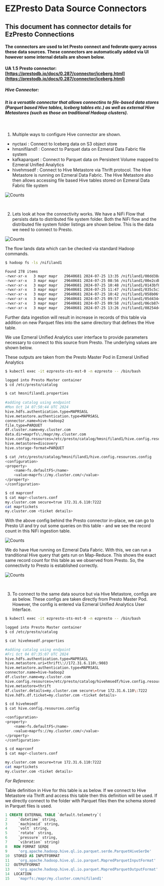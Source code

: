# EZPresto Data Source Connectors
## This document has connector details for EzPresto Connections 
#### The connectors are used to let Presto connect and federate query across these data sources. These connectors are automatically added via UI however some internal details are shown below.
#### UA 1.5 Presto connector: [https://prestodb.io/docs/0.287/connector/iceberg.html](https://prestodb.io/docs/0.287/connector/iceberg.html)

##### Hive Connector: 
##### It is a versatile connector that allows connectins to file-based data stores (Parquet based Hive tables, Iceberg tables etc.) as well as external Hive Metastores (such as those on traditional Hadoop clusters). 

<br>
 
1) Multiple ways to configure Hive connector are shown. 

* nyctaxi : Connect to Iceberg data on S3 object store
* hmsnifiland1 : Connect to Parquet data on Ezmeral Data Fabric file system
* kafkaparquet : Connect to Parquet data on Persistent Volume mapped to Ezmeral Unified Analytics
* hivehmsedf : Connect to Hive Metastore via Thrift protocol. The Hive Metastore is running on Ezmeral Data Fabric. The Hive Metastore also then allows accessing file based Hive tables stored on Ezmeral Data Fabric file system


![Counts](images/Hive_Connector_Presto_Used1.png)

<br> 

2) Lets look at how the connectivity works. We have a NiFi Flow that persists data to distributed file system folder. Both the NiFi flow and the distributed file system folder listings are shown below. This is the data we need to connect to Presto.

![Counts](images/Nifi_Flow1.png)

The flow lands data which can be checked via standard Hadoop commands.

```bash
$ hadoop fs -ls /nifiland1 

Found 278 items
-rwxr-xr-x   3 mapr mapr   29640681 2024-07-25 13:35 /nifiland1/00dd38a1-bb80-46aa-aa4f-a75bbb974207.parquet
-rwxr-xr-x   3 mapr mapr   29640681 2024-07-25 08:56 /nifiland1/00e2cdbc-61bf-4d5b-83a6-47c25e0de710.parquet
-rwxr-xr-x   3 mapr mapr   29640681 2024-07-25 10:48 /nifiland1/0143bf87-ec71-42f6-aeab-c790f6039211.parquet
-rwxr-xr-x   3 mapr mapr   29640681 2024-07-25 11:47 /nifiland1/035c5c35-77e8-4f3f-abd8-bc8f9448c8bd.parquet
-rwxr-xr-x   3 mapr mapr   29640681 2024-07-25 10:42 /nifiland1/058b06f7-7840-456e-832a-1e538027d418.parquet
-rwxr-xr-x   3 mapr mapr   29640681 2024-07-25 09:57 /nifiland1/05d43447-a5c4-43ef-9e4f-e0d30ea97d09.parquet
-rwxr-xr-x   3 mapr mapr   29640681 2024-07-25 09:58 /nifiland1/06cb874e-5d78-4b73-b1ef-d5f40542db71.parquet
-rwxr-xr-x   3 mapr mapr   29640681 2024-07-25 13:26 /nifiland1/08254d47-9ff1-4008-b3da-7a659e27dca5.parquet

```
Further data ingestion will result in increase in records of this table via addition on new Parquet files into the same directory that defines the Hive table.

We use Ezmeral Unified Analytics user interface to provide parameters necessary to connect to this source from Presto. The underlying values are shown below. 

These outputs are taken from the Presto Master Pod in Ezmeral Unified Analytics

```bash
$ kubectl exec -it ezpresto-sts-mst-0 -n ezpresto -- /bin/bash

logged into Presto Master container
$ cd /etc/presto/catalog

```


```bash
$ cat hmsnifiland1.properties
 
#adding catalog using endpoint
#Mon Oct 14 07:50:44 UTC 2024
hive.hdfs.authentication.type=MAPRSASL
hive.metastore.authentication.type=MAPRSASL
connector.name=hive-hadoop2
file.type=PARQUET
df.cluster.name=my.cluster.com
data.dir=maprfs\:/mapr/my.cluster.com
hive.config.resources=/etc/presto/catalog/hmsnifiland1/hive.config.resources.config
hive.metastore=discovery
hive.storage-format=PARQUET

```

```bash
$ cat /etc/presto/catalog/hmsnifiland1/hive.config.resources.config
<configuration> 
<property> 
    <name>fs.defaultFS</name> 
    <value>maprfs://my.cluster.com/</value> 
</property> 
</configuration> 

```
```bash
$ cd maprconf
$ cat mapr-clusters.conf
my.cluster.com secure=true 172.31.6.110:7222
cat maprtickets 
my.cluster.com <ticket details>

```

With the above config behind the Presto connector in-place, we can go to Presto UI and try out some queries on this table - and we see the record count in this NiFi ingestion table.

![Counts](images/Nifi_ingest_table_Presto.png)

We do have Hue running on Ezmeral Data Fabric. With this, we can run a tranditional Hive query that gets run on Map-Reduce. This shows the exact same record count for this table as we observed from Presto. So, the connectivity to Presto is established correctly.

![Counts](images/Hue_query_NiFi1.png)

<br>

3) To connect to the same data source but via Hive Metastore, configs are as below. These configs are taken directly from Presto Master Pod. However, the config is entered via Ezmeral Unified Analytics User Interface.

```bash
$ kubectl exec -it ezpresto-sts-mst-0 -n ezpresto -- /bin/bash

logged into Presto Master container
$ cd /etc/presto/catalog

```

```bash
$ cat hivehmsedf.properties 

#adding catalog using endpoint
#Fri Oct 04 07:35:07 UTC 2024
hive.hdfs.authentication.type=MAPRSASL
hive.metastore.uri=thrift\://172.31.6.110\:9083
hive.metastore.authentication.type=MAPRSASL
connector.name=hive-hadoop2
df.cluster.name=my.cluster.com
hive.config.resources=/etc/presto/catalog/hivehmsedf/hive.config.resources.config
hive.metastore=thrift
df.cluster.details=my.cluster.com secure\=true 172.31.6.110\:7222
hive.hdfs.df.ticket=my.cluster.com <ticket details>

```

```bash
$ cd hivehmsedf
$ cat hive.config.resources.config 

<configuration> 
<property> 
    <name>fs.defaultFS</name> 
    <value>maprfs://my.cluster.com/</value> 
</property> 
</configuration> 

```

```bash
$ cd maprconf
$ cat mapr-clusters.conf

my.cluster.com secure=true 172.31.6.110:7222
cat maprtickets 
my.cluster.com <ticket details>

```



*For Reference:*

Table definition in Hive for this table is as below. If we connect to Hive Metastore via Thrift and access this table then this definition will be used. If we directly connect to the folder with Parquet files then the schema stored in Parquet files is used.

```sql
1 CREATE EXTERNAL TABLE `default.telemetry`(
2	  `datetime` string, 
3	  `machineid` string, 
4	  `volt` string, 
5	  `rotate` string, 
6	  `pressure` string, 
7	  `vibration` string)
8	ROW FORMAT SERDE 
9	  'org.apache.hadoop.hive.ql.io.parquet.serde.ParquetHiveSerDe' 
10	STORED AS INPUTFORMAT 
11	  'org.apache.hadoop.hive.ql.io.parquet.MapredParquetInputFormat' 
12	OUTPUTFORMAT 
13	  'org.apache.hadoop.hive.ql.io.parquet.MapredParquetOutputFormat'
14	LOCATION
15	  'maprfs:/mapr/my.cluster.com/nifiland1'

```



